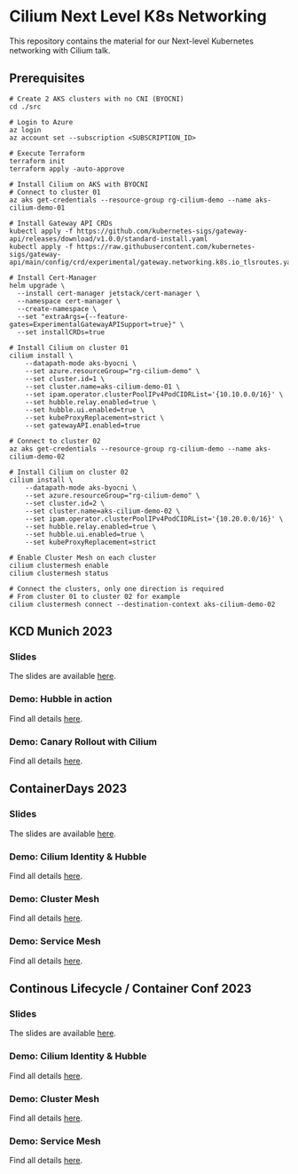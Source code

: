 # Cilium Next Level K8s Networking

This repository contains the material for our Next-level Kubernetes networking ​with Cilium talk.

## Prerequisites

```shell
# Create 2 AKS clusters with no CNI (BYOCNI)
cd ./src

# Login to Azure
az login
az account set --subscription <SUBSCRIPTION_ID>

# Execute Terraform
terraform init
terraform apply -auto-approve

# Install Cilium on AKS with BYOCNI
# Connect to cluster 01
az aks get-credentials --resource-group rg-cilium-demo --name aks-cilium-demo-01

# Install Gateway API CRDs
kubectl apply -f https://github.com/kubernetes-sigs/gateway-api/releases/download/v1.0.0/standard-install.yaml
kubectl apply -f https://raw.githubusercontent.com/kubernetes-sigs/gateway-api/main/config/crd/experimental/gateway.networking.k8s.io_tlsroutes.yaml

# Install Cert-Manager
helm upgrade \
  --install cert-manager jetstack/cert-manager \
  --namespace cert-manager \
  --create-namespace \
  --set "extraArgs={--feature-gates=ExperimentalGatewayAPISupport=true}" \
  --set installCRDs=true

# Install Cilium on cluster 01
cilium install \
    --datapath-mode aks-byocni \
    --set azure.resourceGroup="rg-cilium-demo" \
    --set cluster.id=1 \
    --set cluster.name=aks-cilium-demo-01 \
    --set ipam.operator.clusterPoolIPv4PodCIDRList='{10.10.0.0/16}' \
    --set hubble.relay.enabled=true \
    --set hubble.ui.enabled=true \
    --set kubeProxyReplacement=strict \
    --set gatewayAPI.enabled=true

# Connect to cluster 02
az aks get-credentials --resource-group rg-cilium-demo --name aks-cilium-demo-02

# Install Cilium on cluster 02
cilium install \
    --datapath-mode aks-byocni \
    --set azure.resourceGroup="rg-cilium-demo" \
    --set cluster.id=2 \
    --set cluster.name=aks-cilium-demo-02 \
    --set ipam.operator.clusterPoolIPv4PodCIDRList='{10.20.0.0/16}' \
    --set hubble.relay.enabled=true \
    --set hubble.ui.enabled=true \
    --set kubeProxyReplacement=strict

# Enable Cluster Mesh on each cluster
cilium clustermesh enable
cilium clustermesh status

# Connect the clusters, only one direction is required
# From cluster 01 to cluster 02 for example
cilium clustermesh connect --destination-context aks-cilium-demo-02
```

## KCD Munich 2023

### Slides

The slides are available [here](demos/kcd_munich/h/next-level-k8s-networking-with-cilium.pdf).

### Demo: Hubble in action

Find all details [here](demos/kcd_munich/hubble/README.md).

### Demo: Canary Rollout with Cilium

Find all details [here](demos/kcd_munich/servicemesh/README.md).

## ContainerDays 2023

### Slides

The slides are available [here](demos/containerdays/cds23-next-level-k8s-networking-with-cilium.pdf).

### Demo: Cilium Identity & Hubble

Find all details [here](demos/containerdays/identity/README.md).

### Demo: Cluster Mesh

Find all details [here](demos/containerdays/clustermesh/README.md).

### Demo: Service Mesh

Find all details [here](demos/containerdays/servicemesh/README.md).

## Continous Lifecycle / Container Conf 2023

### Slides

The slides are available [here](demos/containerconf/containerconf-next-level-k8s-networking-with-cilium.pdf).

### Demo: Cilium Identity & Hubble

Find all details [here](demos/containerconf/identity/README.md).

### Demo: Cluster Mesh

Find all details [here](demos/containerconf/clustermesh/README.md).

### Demo: Service Mesh

Find all details [here](demos/containerconf/servicemesh/README.md).
